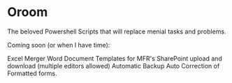 # Oroom
The beloved Powershell Scripts that will replace menial tasks and problems. 


Coming soon (or when I have time):

Excel Merger
Word Document Templates for MFR's
SharePoint upload and download (multiple editors allowed)
Automatic Backup
Auto Correction of Formatted forms. 

